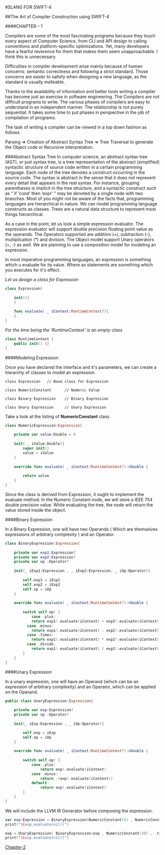 #SLANG FOR SWIFT-4##The Art of Compiler Construction using SWIFT-4####CHAPTER – 1Compilers are some of the most fascinating programs because they touch every aspect of Computer Science, from CLI and API design to calling conventions and platform-specific optimizations. Yet, many developers have a fearful reverence for them that makes them seem unapproachable. I think this is unnecessary.

Difficulties in compiler development arise mainly because of human concerns: semantic correctness and following a strict standard. Those concerns are easier to satisfy when designing a new language, as the standard is usually malleable.

Thanks to the availability of information and better tools writing a compiler has become just an exercise in software engineering. The Compilers are not difficult programs to write. The various phases of compilers are easy to understand in an independent manner. The relationship is not purely sequential. It takes some time to put phases in perspective in the job of compilation of programs. 

The task of writing a compiler can be viewed in a top down fashion as follows 

Parsing => Creation of Abstract Syntax Tree => Tree Traversal to generate the Object code or Recursive interpretation. 

###Abstract Syntax Tree
In computer science, an abstract syntax tree (AST), or just syntax tree, is a tree representation of the abstract (simplified) syntactic structure of source code written in a certain programming language. Each node of the tree denotes a construct occurring in the source code. The syntax is abstract in the sense that it does not represent every detail that appears in the real syntax. For instance, grouping parentheses is implicit in the tree structure, and a syntactic construct such as “ if ‘cond’ then ‘expr’ ” may be denoted by a single node with two branches. Most of you might not be aware of the facts that, programming languages are hierarchical in nature. We can model programming language constructs as classes. Trees are a natural data structure to represent most things hierarchical. 

As a case in the point, let us look a simple expression evaluator. The expression evaluator will support double precision floating point value as the operands. The Operators supported are addition (+), subtraction (-), multiplication (*) and division. The Object model support Unary operators (+, -) as well. We are planning to use a composition model for modeling an expression. 

In most imperative programming languages, an expression is something which u evaluate for its value. Where as statements are something which you executes for it's effect. 

*Let us design a class for Expression*

```Swift
class Expression{
    
    init(){
    }
    
    func evaluate( _ iContext:RuntimeContext?){
    }
}
```
*For the time being the  ‘RuntimeContext’ is an empty class*

```Swift
class RuntimeContext {    public init() {}}```####Modeling Expression
Once you have declared the interface and it's parameters, we can create a hierarchy of classes to model an expression. 
`class Expression 	// Base class for Expression`
`class NumericConstant 		// Numeric Value`
`class Binary Expression 	// Binary Expression`
`class Unary Expression  	// Unary Expression`
Take a look at the listing of **NumericConstant** class 

```Swift
class NumericExpression:Expression{        private var value:Double = 0        init( _ iValue:Double){        super.init()        value = iValue    }        override func evaluate( _ iContext:RuntimeContext?)->Double {            return value    }}```
Since the class is derived from Expression, it ought to implement the evaluate method. In the Numeric Constant node, we will store a IEEE 754 double precision value. While evaluating the tree, the node will return the value stored inside the object. 

####Binary Expression
In a Binary Expression, one will have two Operands ( Which are themselves expressions of arbitrary complexity ) and an Operator. 

```Swift
class BinaryExpression:Expression{        private var exp1:Expression?    private var exp2:Expression?    private var op :Operator?        init(_ iExp1:Expression , _ iExp2:Expression, _ iOp:Operator){               self.exp1 = iExp1        self.exp2 = iExp2        self.op = iOp    }        override func evaluate( _ iContext:RuntimeContext?)->Double {                switch self.op! {        	case .plus:            return exp1!.evaluate(iContext) + exp2!.evaluate(iContext)          case .minus:            return exp1!.evaluate(iContext) - exp2!.evaluate(iContext)          case .times:            return exp1!.evaluate(iContext) * exp2!.evaluate(iContext)          case .divide:            return exp1!.evaluate(iContext) / exp2!.evaluate(iContext)        }    }}```
####Unary Expression 
In a unary expression, one will have an Operand (which can be an expression of arbitrary complexity) and an Operator, which can be applied on the Operand. 

```Swift
public class UnaryExpression:Expression{        private var exp:Expression?    private var op :Operator?        init(_ iExp:Expression , _ iOp:Operator){        self.exp = iExp        self.op = iOp    }        override func evaluate( _ iContext:RuntimeContext?)->Double {                switch self.op! {            case .plus:                return exp!.evaluate(iContext)            case .minus:                return -(exp!.evaluate(iContext))            default:                return exp!.evaluate(iContext)        }    }}```
We will include the LLVM IR Generator before composing the expression. 

```Swift
var exp:Expression = BinaryExpression(NumericConstant(5) , NumericConstant(10), .plus)print("\(exp.evaluate(nil))")exp = UnaryExpression( BinaryExpression(exp , NumericConstant(20) , .times ) , .minus) print("\(exp.evaluate(nil))")```[Chapter-2](Step-2/Chapter-2/Chapter-2.md)